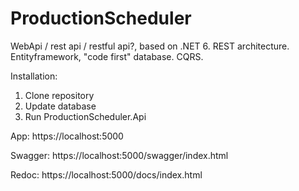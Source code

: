 # ProductionScheduler

WebApi / rest api / restful api?, based on .NET 6. REST architecture. Entityframework, "code first" database. CQRS. 

Installation:
1. Clone repository
2. Update database
3. Run ProductionScheduler.Api

App: https://localhost:5000

Swagger: https://localhost:5000/swagger/index.html

Redoc: https://localhost:5000/docs/index.html
